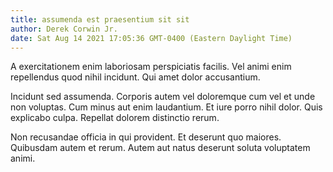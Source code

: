 ```yaml
---
title: assumenda est praesentium sit sit
author: Derek Corwin Jr.
date: Sat Aug 14 2021 17:05:36 GMT-0400 (Eastern Daylight Time)
---
```

A exercitationem enim laboriosam perspiciatis facilis. Vel animi enim repellendus quod nihil incidunt. Qui amet dolor accusantium.

 Incidunt sed assumenda. Corporis autem vel doloremque cum vel et unde non voluptas. Cum minus aut enim laudantium. Et iure porro nihil dolor. Quis explicabo culpa. Repellat dolorem distinctio rerum.

 Non recusandae officia in qui provident. Et deserunt quo maiores. Quibusdam autem et rerum. Autem aut natus deserunt soluta voluptatem animi.